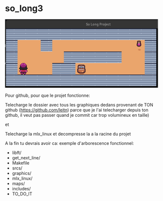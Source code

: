 # so_long3

![so_long_image](so_long.png)

Pour github, pour que le projet fonctionne:

Telecharge le dossier avec tous les graphiques dedans provenant de TON github (https://github.com/leitn)
parce que je l'ai telecharger depuis ton github, il veut pas passer quand je commit car trop volumineux en taille)

et 

Telecharge la mlx_linux et decompresse la a la racine du projet

A la fin tu devrais avoir ca:
exemple d'arborescence fonctionnel:
* libft/
* get_next_line/
* Makefile
* srcs/
* graphics/
* mlx_linux/
* maps/
* includes/
* TO_DO_IT
